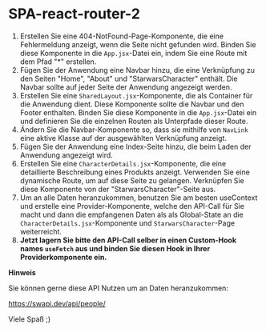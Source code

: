 # SPA-react-router-2

1.  Erstellen Sie eine 404-NotFound-Page-Komponente, die eine Fehlermeldung anzeigt, wenn die Seite nicht gefunden wird. Binden Sie diese Komponente in die `App.jsx`-Datei ein, indem Sie eine Route mit dem Pfad "\*" erstellen.
2.  Fügen Sie der Anwendung eine Navbar hinzu, die eine Verknüpfung zu den Seiten "Home", "About" und "StarwarsCharacter" enthält. Die Navbar sollte auf jeder Seite der Anwendung angezeigt werden.
3.  Erstellen Sie eine `SharedLayout.jsx`-Komponente, die als Container für die Anwendung dient. Diese Komponente sollte die Navbar und den Footer enthalten. Binden Sie diese Komponente in die `App.jsx`-Datei ein und definieren Sie die einzelnen Routen als Unterpfade dieser Route.
4.  Ändern Sie die Navbar-Komponente so, dass sie mithilfe von `NavLink` eine aktive Klasse auf der ausgewählten Verknüpfung anzeigt.
5.  Fügen Sie der Anwendung eine Index-Seite hinzu, die beim Laden der Anwendung angezeigt wird.
6.  Erstellen Sie eine `CharacterDetails.jsx`-Komponente, die eine detaillierte Beschreibung eines Produkts anzeigt. Verwenden Sie eine dynamische Route, um auf diese Seite zu gelangen. Verknüpfen Sie diese Komponente von der "StarwarsCharacter"-Seite aus.
7.  Um an alle Daten heranzukommen, benutzen Sie am besten useContext und erstelle eine Provider-Komponente, welche den API-Call für Sie macht und dann die empfangenen Daten als als Global-State an die `CharacterDetails.jsx`-Komponente und `StarwarsCharacter`-Page weiterreicht.
8.  **Jetzt lagern Sie bitte den API-Call selber in einen Custom-Hook names `useFetch` aus und binden Sie diesen Hook in Ihrer Providerkomponente ein.**

**Hinweis**

Sie können gerne diese API Nutzen um an Daten heranzukommen:

https://swapi.dev/api/people/

Viele Spaß ;)
